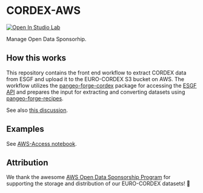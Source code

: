 # CORDEX-AWS

[![Open In Studio Lab](https://studiolab.sagemaker.aws/studiolab.svg)](https://studiolab.sagemaker.aws/import/github/euro-cordex/cordex-aws/blob/master/notebooks/catalog.ipynb)

Manage Open Data Sponsorhip.

## How this works

This repository contains the front end workflow to extract CORDEX data from ESGF and upload it to the EURO-CORDEX S3 bucket on AWS. The workflow utilizes the [pangeo-forge-cordex](https://github.com/euro-cordex/pangeo-forge-cordex) package for accessing the [ESGF API](https://esgf.github.io/esg-search/ESGF_Search_RESTful_API.html) and prepares the input for extracting and converting datasets using [pangeo-forge-recipes](https://github.com/pangeo-forge/pangeo-forge-recipes).

See also [this discussion](https://github.com/orgs/WCRP-CORDEX/discussions/5).

## Examples

See [AWS-Access notebook](https://wcrp-cordex.github.io/cordex-tutorials/aws-access.html).

## Attribution

We thank the awesome [AWS Open Data Sponsorship Program](https://aws.amazon.com/de/opendata/open-data-sponsorship-program/) for supporting the
storage and distribution of our EURO-CORDEX datasets! :rocket:
